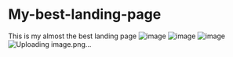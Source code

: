 # My-best-landing-page
This is my almost the best landing page
![image](https://github.com/Tewins/My-best-landing-page/assets/106119591/4563012d-880f-4dfd-be7e-a2fed2a07f6d)
![image](https://github.com/Tewins/My-best-landing-page/assets/106119591/e0a562ae-ae8e-40fe-8ac0-0919159f74a7)
![image](https://github.com/Tewins/My-best-landing-page/assets/106119591/e0ac80b6-3690-4af2-ba06-3d2a4b8598c6)
![Uploading image.png…]()
